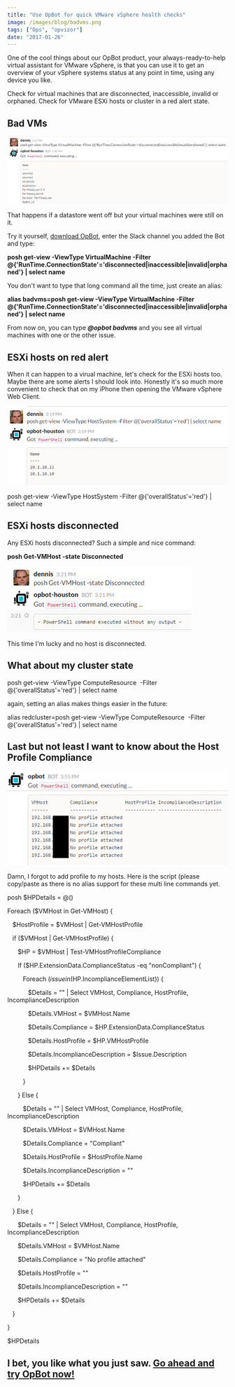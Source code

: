 ```yaml
---
title: "Use OpBot for quick VMware vSphere health checks"
image: /images/blog/badvms.png
tags: ["Ops", "opvizor"]
date: "2017-01-26"
---
```


One of the cool things about our OpBot product, your always-ready-to-help virtual assistant for VMware vSphere, is that you can use it to get an overview of your vSphere systems status at any point in time, using any device you like.

Check for virtual machines that are disconnected, inaccessible, invalid or orphaned. Check for VMware ESXi hosts or cluster in a red alert state.

## Bad VMs

[![VMware vSphere health check](/images/blog/badvms.png)](http://try.opvizor.com/opbot)

That happens if a datastore went off but your virtual machines were still on it.

Try it yourself, [download OpBot](http://try.opvizor.com/opbot), enter the Slack channel you added the Bot and type:

**posh get-view -ViewType VirtualMachine -Filter @{'RunTime.ConnectionState'='disconnected|inaccessible|invalid|orphaned'} | select name**

You don't want to type that long command all the time, just create an alias:

**alias badvms=posh get-view -ViewType VirtualMachine -Filter @{'RunTime.ConnectionState'='disconnected|inaccessible|invalid|orphaned'} | select name**

From now on, you can type _**@opbot badvms**_ and you see all virtual machines with one or the other issue.

## ESXi hosts on red alert

When it can happen to a virual machine, let's check for the ESXi hosts too. Maybe there are some alerts I should look into. Honestly it's so much more convenient to check that on my iPhone then opening the VMware vSphere Web Client.

![red alert on ESXi host](/images/blog/badhosts.png)

posh get-view -ViewType HostSystem -Filter @{'overallStatus'='red'} | select name

## ESXi hosts disconnected

Any ESXi hosts disconnected? Such a simple and nice command: 

**posh Get-VMHost -state Disconnected**

![ESXi host disconnected](/images/blog/disconnected.png)

This time I'm lucky and no host is disconnected.

## What about my cluster state

posh get-view -ViewType ComputeResource  -Filter @{'overallStatus'='red'} | select name

again, setting an alias makes things easier in the future:

alias redcluster=posh get-view -ViewType ComputeResource  -Filter @{'overallStatus'='red'} | select name

## Last but not least I want to know about the Host Profile Compliance

![Host Profile Compliance](/images/blog/profiles.png)

Damn, I forgot to add profile to my hosts. Here is the script (please copy/paste as there is no alias support for these multi line commands yet.

posh $HPDetails = @()

Foreach ($VMHost in Get-VMHost) {

   $HostProfile = $VMHost | Get-VMHostProfile

   if ($VMHost | Get-VMHostProfile) {

      $HP = $VMHost | Test-VMHostProfileCompliance

      If ($HP.ExtensionData.ComplianceStatus -eq "nonCompliant") {

         Foreach ($issue in ($HP.IncomplianceElementList)) {

            $Details = "" | Select VMHost, Compliance, HostProfile, IncomplianceDescription

            $Details.VMHost = $VMHost.Name

            $Details.Compliance = $HP.ExtensionData.ComplianceStatus

            $Details.HostProfile = $HP.VMHostProfile

            $Details.IncomplianceDescription = $Issue.Description

            $HPDetails += $Details

         }

      } Else {

         $Details = "" | Select VMHost, Compliance, HostProfile, IncomplianceDescription

         $Details.VMHost = $VMHost.Name

         $Details.Compliance = "Compliant"

         $Details.HostProfile = $HostProfile.Name

         $Details.IncomplianceDescription = ""

         $HPDetails += $Details

      }

   } Else {

      $Details = "" | Select VMHost, Compliance, HostProfile, IncomplianceDescription

      $Details.VMHost = $VMHost.Name

      $Details.Compliance = "No profile attached"

      $Details.HostProfile = ""

      $Details.IncomplianceDescription = ""

      $HPDetails += $Details

   }

}

$HPDetails

## I bet, you like what you just saw. [Go ahead and try OpBot now!](http://try.opvizor.com/opbot)
